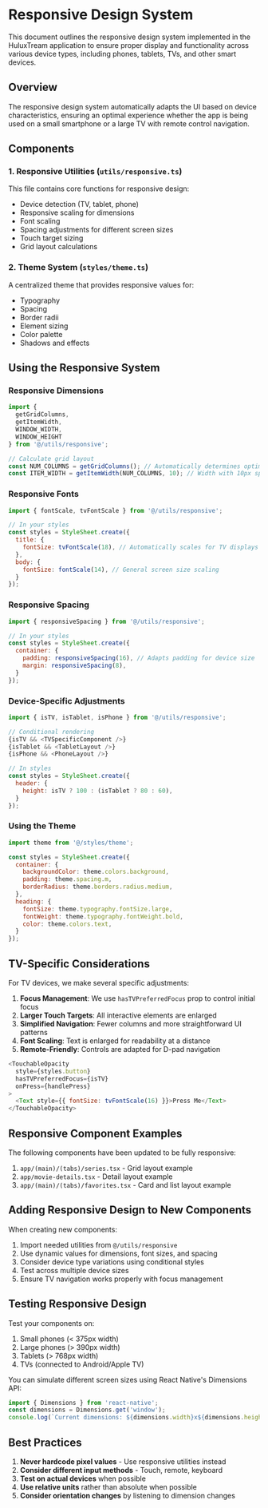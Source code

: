 # Responsive Design System

This document outlines the responsive design system implemented in the HuluxTream application to ensure proper display and functionality across various device types, including phones, tablets, TVs, and other smart devices.

## Overview

The responsive design system automatically adapts the UI based on device characteristics, ensuring an optimal experience whether the app is being used on a small smartphone or a large TV with remote control navigation.

## Components

### 1. Responsive Utilities (`utils/responsive.ts`)

This file contains core functions for responsive design:

- Device detection (TV, tablet, phone)
- Responsive scaling for dimensions
- Font scaling
- Spacing adjustments for different screen sizes
- Touch target sizing
- Grid layout calculations

### 2. Theme System (`styles/theme.ts`)

A centralized theme that provides responsive values for:

- Typography
- Spacing
- Border radii
- Element sizing
- Color palette
- Shadows and effects

## Using the Responsive System

### Responsive Dimensions

```javascript
import { 
  getGridColumns, 
  getItemWidth, 
  WINDOW_WIDTH, 
  WINDOW_HEIGHT 
} from '@/utils/responsive';

// Calculate grid layout
const NUM_COLUMNS = getGridColumns(); // Automatically determines optimal column count
const ITEM_WIDTH = getItemWidth(NUM_COLUMNS, 10); // Width with 10px spacing
```

### Responsive Fonts

```javascript
import { fontScale, tvFontScale } from '@/utils/responsive';

// In your styles
const styles = StyleSheet.create({
  title: {
    fontSize: tvFontScale(18), // Automatically scales for TV displays
  },
  body: {
    fontSize: fontScale(14), // General screen size scaling
  }
});
```

### Responsive Spacing

```javascript
import { responsiveSpacing } from '@/utils/responsive';

// In your styles
const styles = StyleSheet.create({
  container: {
    padding: responsiveSpacing(16), // Adapts padding for device size
    margin: responsiveSpacing(8),
  }
});
```

### Device-Specific Adjustments

```javascript
import { isTV, isTablet, isPhone } from '@/utils/responsive';

// Conditional rendering
{isTV && <TVSpecificComponent />}
{isTablet && <TabletLayout />}
{isPhone && <PhoneLayout />}

// In styles
const styles = StyleSheet.create({
  header: {
    height: isTV ? 100 : (isTablet ? 80 : 60),
  }
});
```

### Using the Theme

```javascript
import theme from '@/styles/theme';

const styles = StyleSheet.create({
  container: {
    backgroundColor: theme.colors.background,
    padding: theme.spacing.m,
    borderRadius: theme.borders.radius.medium,
  },
  heading: {
    fontSize: theme.typography.fontSize.large,
    fontWeight: theme.typography.fontWeight.bold,
    color: theme.colors.text,
  }
});
```

## TV-Specific Considerations

For TV devices, we make several specific adjustments:

1. **Focus Management**: We use `hasTVPreferredFocus` prop to control initial focus
2. **Larger Touch Targets**: All interactive elements are enlarged
3. **Simplified Navigation**: Fewer columns and more straightforward UI patterns
4. **Font Scaling**: Text is enlarged for readability at a distance
5. **Remote-Friendly**: Controls are adapted for D-pad navigation

```javascript
<TouchableOpacity
  style={styles.button}
  hasTVPreferredFocus={isTV}
  onPress={handlePress}
>
  <Text style={{ fontSize: tvFontScale(16) }}>Press Me</Text>
</TouchableOpacity>
```

## Responsive Component Examples

The following components have been updated to be fully responsive:

1. `app/(main)/(tabs)/series.tsx` - Grid layout example
2. `app/movie-details.tsx` - Detail layout example
3. `app/(main)/(tabs)/favorites.tsx` - Card and list layout example

## Adding Responsive Design to New Components

When creating new components:

1. Import needed utilities from `@/utils/responsive`
2. Use dynamic values for dimensions, font sizes, and spacing
3. Consider device type variations using conditional styles
4. Test across multiple device sizes
5. Ensure TV navigation works properly with focus management

## Testing Responsive Design

Test your components on:

1. Small phones (< 375px width)
2. Large phones (> 390px width)
3. Tablets (> 768px width)
4. TVs (connected to Android/Apple TV)

You can simulate different screen sizes using React Native's Dimensions API:

```javascript
import { Dimensions } from 'react-native';
const dimensions = Dimensions.get('window');
console.log(`Current dimensions: ${dimensions.width}x${dimensions.height}`);
```

## Best Practices

1. **Never hardcode pixel values** - Use responsive utilities instead
2. **Consider different input methods** - Touch, remote, keyboard
3. **Test on actual devices** when possible
4. **Use relative units** rather than absolute when possible
5. **Consider orientation changes** by listening to dimension changes 